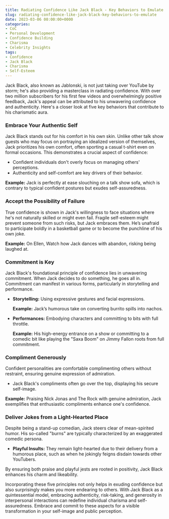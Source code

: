 ```yaml
---
title: Radiating Confidence Like Jack Black - Key Behaviors to Emulate
slug: radiating-confidence-like-jack-black-key-behaviors-to-emulate
date: 2023-03-06 00:00:00+0000
categories:
- CoC
- Personal Development
- Confidence Building
- Charisma
- Celebrity Insights
tags:
- Confidence
- Jack Black
- Charisma
- Self-Esteem
---
```


Jack Black, also known as Jablonski, is not just taking over YouTube by storm; he's also providing a masterclass in radiating confidence. With over two million subscribers for his first few videos and overwhelmingly positive feedback, Jack's appeal can be attributed to his unwavering confidence and authenticity. Here's a closer look at five key behaviors that contribute to his charismatic aura.

### Embrace Your Authentic Self

Jack Black stands out for his comfort in his own skin. Unlike other talk show guests who may focus on portraying an idealized version of themselves, Jack prioritizes his own comfort, often sporting a casual t-shirt even on formal occasions. This demonstrates a crucial aspect of confidence:

- Confident individuals don't overly focus on managing others' perceptions.
- Authenticity and self-comfort are key drivers of their behavior.

**Example:** Jack is perfectly at ease slouching on a talk show sofa, which is contrary to typical confident postures but exudes self-assuredness.

### Accept the Possibility of Failure

True confidence is shown in Jack's willingness to face situations where he's not naturally skilled or might even fail. Fragile self-esteem might prevent someone from such risks, but Jack embraces them. He’s unafraid to participate boldly in a basketball game or to become the punchline of his own joke.

**Example:** On Ellen, Watch how Jack dances with abandon, risking being laughed at.

### Commitment is Key

Jack Black's foundational principle of confidence lies in unwavering commitment. When Jack decides to do something, he goes all in. Commitment can manifest in various forms, particularly in storytelling and performance.

- **Storytelling:** Using expressive gestures and facial expressions.
  
  **Example:** Jack’s humorous take on converting burrito spills into nachos.
  
- **Performances:** Embodying characters and committing to bits with full throttle.
  
  **Example:** His high-energy entrance on a show or committing to a comedic bit like playing the "Saxa Boom" on Jimmy Fallon roots from full commitment.

### Compliment Generously

Confident personalities are comfortable complimenting others without restraint, ensuring genuine expression of admiration.

- Jack Black's compliments often go over the top, displaying his secure self-image.

**Example:** Praising Nick Jonas and The Rock with genuine admiration, Jack exemplifies that enthusiastic compliments enhance one's confidence.

### Deliver Jokes from a Light-Hearted Place

Despite being a stand-up comedian, Jack steers clear of mean-spirited humor. His so-called "burns" are typically characterized by an exaggerated comedic persona.

- **Playful Insults:** They remain light-hearted due to their delivery from a humorous place, such as when he jokingly feigns disdain towards other YouTubers.

By ensuring both praise and playful jests are rooted in positivity, Jack Black enhances his charm and likeability.

Incorporating these five principles not only helps in exuding confidence but also surprisingly makes you more endearing to others. With Jack Black as a quintessential model, embracing authenticity, risk-taking, and generosity in interpersonal interactions can redefine individual charisma and self-assuredness. Embrace and commit to these aspects for a visible transformation in your self-image and public perception.
